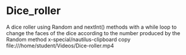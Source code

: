 # Dice_roller
A dice roller using Random and nextInt() methods with a while loop to change the faces of the dice according to the number produced by the Random method
x-special/nautilus-clipboard
copy
file:///home/student/Videos/Dice-roller.mp4
